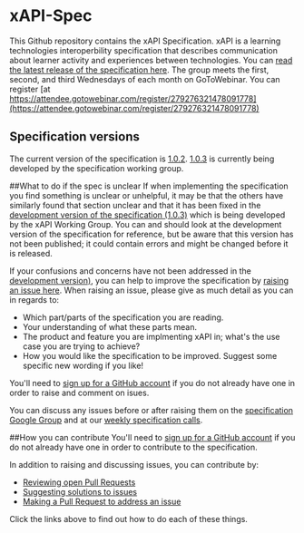 xAPI-Spec
=========

This Github repository contains the xAPI Specification. xAPI is a learning technologies interoperbility specification that describes communication 
about learner activity and experiences between technologies. You can [read the latest release of the specification here](xAPI.md).  The group meets the first, second, and third Wednesdays of each month on GoToWebinar.  You can register [at https://attendee.gotowebinar.com/register/279276321478091778](https://attendee.gotowebinar.com/register/279276321478091778)

## Specification versions
The current version of the specification is [1.0.2](https://github.com/adlnet/xAPI-Spec/blob/master/xAPI.md). 
[1.0.3](https://github.com/adlnet/xAPI-Spec/blob/1.0.3/xAPI.md) is currently being developed by
the specification working group. 

##What to do if the spec is unclear
If when implementing the specification you find something is unclear or unhelpful, it may be that the others have similarly found that
section unclear and that it has been fixed in the 
[development version of the specification (1.0.3)](https://github.com/adlnet/xAPI-Spec/blob/1.0.3/xAPI.md) which is being developed by the 
xAPI Working Group. You can and should look at the development version of the specification for reference, but be aware that this version has
not been published; it could contain errors and might be changed before it is released. 

If your confusions and concerns have not been addressed in the [development version)](https://github.com/adlnet/xAPI-Spec/blob/1.0.3/xAPI.md), 
you can help to improve the specification by [raising an issue here](https://github.com/adlnet/xAPI-Spec/issues). When raising an issue, 
please give as much detail as you can in regards to:

* Which part/parts of the specification you are reading.
* Your understanding of what these parts mean.
* The product and feature you are implmenting xAPI in; what's the use case you are trying to achieve?
* How you would like the specification to be improved. Suggest some specific new wording if you like!

You'll need to [sign up for a GitHub account](https://github.com/signup/free) if you do not already have one in order
to raise and comment on isues. 

You can discuss any issues before or after raising them on the [specification Google Group](https://groups.google.com/a/adlnet.gov/forum/#!forum/xapi-spec)
and at our [weekly specification calls](https://attendee.gotowebinar.com/register/100000000063672381). 

##How you can contribute
You'll need to [sign up for a GitHub account](https://github.com/signup/free) if you do not already have one in order
to contribute to the specification. 

In addition to raising and discussing issues, you can contribute by:

* [Reviewing open Pull Requests](CONTRIBUTING.md#review-pr)
* [Suggesting solutions to issues](CONTRIBUTING.md#suggest-solution)
* [Making a Pull Request to address an issue](CONTRIBUTING.md#make-pr)

Click the links above to find out how to do each of these things. 
